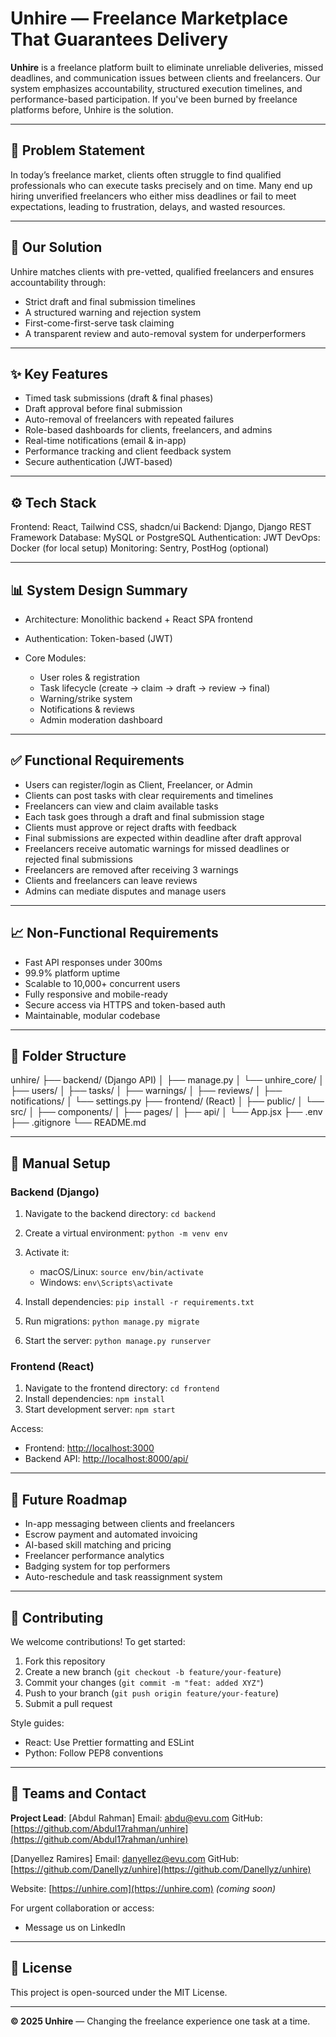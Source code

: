 # Unhire — Freelance Marketplace That Guarantees Delivery

**Unhire** is a freelance platform built to eliminate unreliable deliveries, missed deadlines, and communication issues between clients and freelancers. Our system emphasizes accountability, structured execution timelines, and performance-based participation. If you've been burned by freelance platforms before, Unhire is the solution.

---

## 📌 Problem Statement

In today’s freelance market, clients often struggle to find qualified professionals who can execute tasks precisely and on time. Many end up hiring unverified freelancers who either miss deadlines or fail to meet expectations, leading to frustration, delays, and wasted resources.

---

## 🎯 Our Solution

Unhire matches clients with pre-vetted, qualified freelancers and ensures accountability through:

- Strict draft and final submission timelines
- A structured warning and rejection system
- First-come-first-serve task claiming
- A transparent review and auto-removal system for underperformers

---

## ✨ Key Features

- Timed task submissions (draft & final phases)
- Draft approval before final submission
- Auto-removal of freelancers with repeated failures
- Role-based dashboards for clients, freelancers, and admins
- Real-time notifications (email & in-app)
- Performance tracking and client feedback system
- Secure authentication (JWT-based)

---

## ⚙️ Tech Stack

Frontend: React, Tailwind CSS, shadcn/ui
Backend: Django, Django REST Framework
Database: MySQL or PostgreSQL
Authentication: JWT
DevOps: Docker (for local setup)
Monitoring: Sentry, PostHog (optional)

---

## 📊 System Design Summary

- Architecture: Monolithic backend + React SPA frontend
- Authentication: Token-based (JWT)
- Core Modules:

  - User roles & registration
  - Task lifecycle (create → claim → draft → review → final)
  - Warning/strike system
  - Notifications & reviews
  - Admin moderation dashboard

---

## ✅ Functional Requirements

- Users can register/login as Client, Freelancer, or Admin
- Clients can post tasks with clear requirements and timelines
- Freelancers can view and claim available tasks
- Each task goes through a draft and final submission stage
- Clients must approve or reject drafts with feedback
- Final submissions are expected within deadline after draft approval
- Freelancers receive automatic warnings for missed deadlines or rejected final submissions
- Freelancers are removed after receiving 3 warnings
- Clients and freelancers can leave reviews
- Admins can mediate disputes and manage users

---

## 📈 Non-Functional Requirements

- Fast API responses under 300ms
- 99.9% platform uptime
- Scalable to 10,000+ concurrent users
- Fully responsive and mobile-ready
- Secure access via HTTPS and token-based auth
- Maintainable, modular codebase

---

## 📁 Folder Structure

unhire/
├── backend/ (Django API)
│ ├── manage.py
│ └── unhire_core/
│ ├── users/
│ ├── tasks/
│ ├── warnings/
│ ├── reviews/
│ ├── notifications/
│ └── settings.py
├── frontend/ (React)
│ ├── public/
│ └── src/
│ ├── components/
│ ├── pages/
│ ├── api/
│ └── App.jsx
├── .env
├── .gitignore
└── README.md

---

## 🧪 Manual Setup

### Backend (Django)

1. Navigate to the backend directory: `cd backend`
2. Create a virtual environment: `python -m venv env`
3. Activate it:

   - macOS/Linux: `source env/bin/activate`
   - Windows: `env\Scripts\activate`

4. Install dependencies: `pip install -r requirements.txt`
5. Run migrations: `python manage.py migrate`
6. Start the server: `python manage.py runserver`

### Frontend (React)

1. Navigate to the frontend directory: `cd frontend`
2. Install dependencies: `npm install`
3. Start development server: `npm start`

Access:

- Frontend: [http://localhost:3000](http://localhost:3000)
- Backend API: [http://localhost:8000/api/](http://localhost:8000/api/)

---

## 🔮 Future Roadmap

- In-app messaging between clients and freelancers
- Escrow payment and automated invoicing
- AI-based skill matching and pricing
- Freelancer performance analytics
- Badging system for top performers
- Auto-reschedule and task reassignment system

---

## 🤝 Contributing

We welcome contributions! To get started:

1. Fork this repository
2. Create a new branch (`git checkout -b feature/your-feature`)
3. Commit your changes (`git commit -m "feat: added XYZ"`)
4. Push to your branch (`git push origin feature/your-feature`)
5. Submit a pull request

Style guides:

- React: Use Prettier formatting and ESLint
- Python: Follow PEP8 conventions

---

## 👥 Teams and Contact

**Project Lead**: \[Abdul Rahman]
Email: [abdu@evu.com](mailto:abdul@evu.com)
GitHub: [https://github.com/Abdul17rahman/unhire](https://github.com/Abdul17rahman/unhire)

\[Danyellez Ramires]
Email: [danyellez@evu.com](mailto:danyellez@evu.com)
GitHub: [https://github.com/Danellyz/unhire](https://github.com/Danellyz/unhire)

Website: [https://unhire.com](https://unhire.com) _(coming soon)_

For urgent collaboration or access:

- Message us on LinkedIn

---

## 📄 License

This project is open-sourced under the MIT License.

---

**© 2025 Unhire** — Changing the freelance experience one task at a time.
